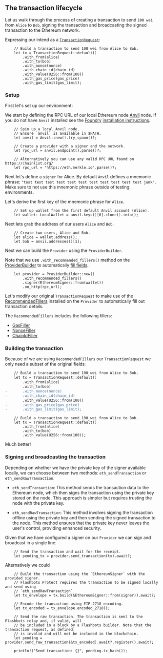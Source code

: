 ## The transaction lifecycle

Let us walk through the process of creating a transaction to send `100 wei` from `Alice` to `Bob`, signing the transaction and broadcasting the signed transaction to the Ethereum network.

Expressing our intend as a [`TransactionRequest`](https://alloy-rs.github.io/alloy/alloy/rpc/types/eth/struct.TransactionRequest.html):

```rust,ignore
    // Build a transaction to send 100 wei from Alice to Bob.
    let tx = TransactionRequest::default()
        .with_from(alice)
        .with_to(bob)
        .with_nonce(nonce)
        .with_chain_id(chain_id)
        .with_value(U256::from(100))
        .with_gas_price(gas_price)
        .with_gas_limit(gas_limit);
```

### Setup

First let's set up our environment:

We start by defining the RPC URL of our local Ethereum node [Anvil](https://github.com/foundry-rs/foundry/tree/master/crates/anvil) node.
If you do not have `Anvil` installed see the [Foundry](https://github.com/foundry-rs/foundry) [installation instructions](https://book.getfoundry.sh/getting-started/installation).

```rust,ignore
    // Spin up a local Anvil node.
    // Ensure `anvil` is available in $PATH.
    let anvil = Anvil::new().try_spawn()?;

    // Create a provider with a signer and the network.
    let rpc_url = anvil.endpoint().parse()?;
```

```rust,ignore
    // Alternatively you can use any valid RPC URL found on https://chainlist.org/
    let rpc_url = "https://eth.merkle.io".parse()?;
```

Next let's define a `signer` for Alice. By default `Anvil` defines a mnemonic phrase: `"test test test test test test test test test test test junk"`. Make sure to not use this mnemonic phrase outside of testing environments.

Let's derive the first key of the mnemonic phrase for `Alice`.

```rust,ignore
    // Set up wallet from the first default Anvil account (Alice).
    let wallet: LocalWallet = anvil.keys()[0].clone().into();
```

Next lets grab the address of our users `Alice` and `Bob`.

```rust,ignore
    // Create two users, Alice and Bob.
    let alice = wallet.address();
    let bob = anvil.addresses()[1];
```

Next we can build the `Provider` using the `ProviderBuilder`.

Note that we use `.with_recommended_fillers()` method on the [ProviderBuilder](../building-with-alloy/connecting-to-a-blockchain/setting-up-a-provider.md) to automatically [fill fields](../building-with-alloy/understanding-fillers.md). 

```rust,ignore
    let provider = ProviderBuilder::new()
        .with_recommended_fillers()
        .signer(EthereumSigner::from(wallet))
        .on_http(rpc_url);
```

Let's modify our original `TransactionRequest` to make use of the [RecommendedFillers](https://alloy-rs.github.io/alloy/alloy/providers/fillers/type.RecommendedFiller.html) installed on the `Provider` to automatically fill out transaction details.

The `RecommendedFillers` includes the following fillers:

- [GasFiller](https://alloy-rs.github.io/alloy/alloy/providers/fillers/struct.GasFiller.html)
- [NonceFiller](https://alloy-rs.github.io/alloy/alloy/providers/fillers/struct.NonceFiller.html)
- [ChainIdFiller](https://alloy-rs.github.io/alloy/alloy/providers/fillers/struct.ChainIdFiller.html)

### Building the transaction

Because of we are using `RecommendedFillers` our `TransactionRequest` we only need a subset of the original fields:

```diff
    // Build a transaction to send 100 wei from Alice to Bob.
    let tx = TransactionRequest::default()
        .with_from(alice)
        .with_to(bob)
-       .with_nonce(nonce)
-       .with_chain_id(chain_id)
        .with_value(U256::from(100))
-       .with_gas_price(gas_price)
-       .with_gas_limit(gas_limit);
```

```rust,ignore
    // Build a transaction to send 100 wei from Alice to Bob.
    let tx = TransactionRequest::default()
        .with_from(alice)
        .with_to(bob)
        .with_value(U256::from(100));
```

Much better!

### Signing and broadcasting the transaction

Depending on whether we have the private key of the signer available locally, we can choose between two methods: `eth_sendTransaction` or `eth_sendRawTransaction`.

- `eth_sendTransaction`: This method sends the transaction data to the Ethereum node, which then signs the transaction using the private key stored on the node. This approach is simpler but requires trusting the node with the private key.

- `eth_sendRawTransaction`: This method involves signing the transaction offline using the private key and then sending the signed transaction to the node. This method ensures that the private key never leaves the user's control, providing enhanced security.

Given that we have configured a signer on our `Provider` we can sign and broadcast in a single line:

```rust,ignore
    // Send the transaction and wait for the receipt.
    let pending_tx = provider.send_transaction(tx).await?;
```

Alternatively we could

```rust,ignore
    // Build the transaction using the `EthereumSigner` with the provided signer.
    // Flashbots Protect requires the transaction to be signed locally and send using
    // `eth_sendRawTransaction`.
    let tx_envelope = tx.build(&EthereumSigner::from(signer)).await?;

    // Encode the transaction using EIP-2718 encoding.
    let tx_encoded = tx_envelope.encoded_2718();

    // Send the raw transaction. The transaction is sent to the Flashbots relay and, if valid, will
    // be included in a block by a Flashbots builder. Note that the transaction request, as defined,
    // is invalid and will not be included in the blockchain.
    let pending = provider.send_raw_transaction(&tx_encoded).await?.register().await?;

    println!("Send transaction: {}", pending.tx_hash());
```